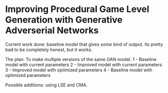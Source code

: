 # Improving Procedural Game Level Generation with Generative Adverserial Networks

Current work done: baseline model that gives _some_ kind of output. Its pretty bad to be completely honest, but it works.

The plan: To make multiple versions of the same GAN model.
1 - Baseline model with current parameters
2 - Improved model with current parameters
3 - Improved model with optimized parameters
4 - Baseline model with optimized parameters

Possible additions: using LSE and CMA.